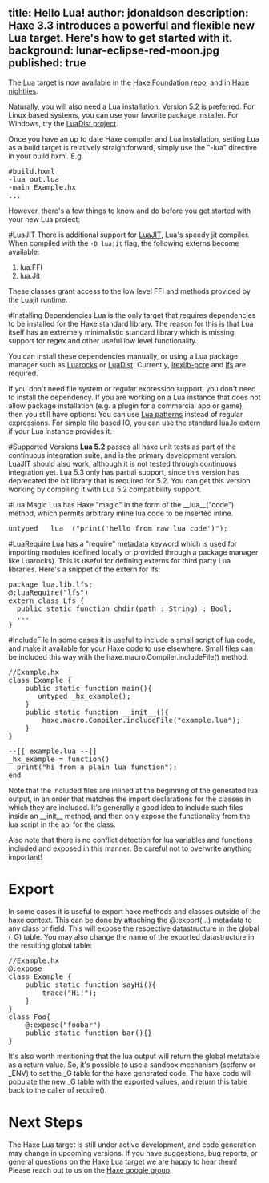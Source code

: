 title: Hello Lua!
author: jdonaldson
description: Haxe 3.3 introduces a powerful and flexible new Lua target.  Here's how to get started with it.
background: lunar-eclipse-red-moon.jpg
published: true
---

The [Lua](https://www.lua.org/) target is now available in the [Haxe Foundation repo](https://github.com/HaxeFoundation), and in [Haxe nightlies](http://hxbuilds.s3-website-us-east-1.amazonaws.com/builds/haxe/index.html).

Naturally, you will also need a Lua installation.  Version 5.2 is preferred.  For Linux based systems, you can use your favorite package installer.  For Windows, try the [LuaDist project](http://luadist.org/).

Once you have an up to date Haxe compiler and Lua installation, setting Lua as a build target is relatively straightforward, simply use the "-lua" directive in your build hxml.  E.g.

<pre>
#build.hxml
-lua out.lua
-main Example.hx
...
</pre>

However, there's a few things to know and do before you get started with your new Lua project:

#LuaJIT
There is additional support for [LuaJIT](http://luajit.org/), Lua's speedy jit compiler.  When compiled with the <code>-D luajit</code> flag, the following externs become available:

1. lua.FFI
2. lua.Jit

These classes grant access to the low level FFI and methods provided by the Luajit runtime.

#Installing Dependencies
Lua is the only target that requires dependencies to be installed for the Haxe standard library.  The reason for this is that Lua itself has an extremely minimalistic standard library which is missing support for regex and other useful low level functionality.

You can install these dependencies manually, or using a Lua package manager such as [Luarocks](https://luarocks.org/) or [LuaDist](http://luadist.org/).  Currently,  [lrexlib-pcre](https://luarocks.org/modules/rrt/lrexlib-pcre) and [lfs](https://keplerproject.github.io/luafilesystem/manual.html) are required.  

If you don't need file system or regular expression support, you don't need to install the dependency.  If you are working on a Lua instance that does not allow package installation (e.g. a plugin for a commercial app or game), then you still have options:  You can use [Lua patterns](http://lua-users.org/wiki/PatternsTutorial) instead of regular expressions.  For simple file based IO, you can use the standard lua.Io extern if your Lua instance provides it.

#Supported Versions
<b>Lua 5.2</b> passes all haxe unit tests as part of the continuous integration suite, and is the primary development version.  LuaJIT should also work, although it is not tested through continuous integration yet.  Lua 5.3 only has partial support, since this version has deprecated the bit library that is required for 5.2.  You can get this version working by compiling it with Lua 5.2 compatibility support.  

#Lua Magic
Lua has Haxe "magic" in the form of the  \_\_lua\_\_("code") method, which permits arbitrary inline lua code to be inserted inline.

<pre>
untyped __lua__("print('hello from raw lua code')");
</pre>
 
#LuaRequire
Lua has a "require" metadata keyword which is used for importing modules (defined locally or provided through a package manager like Luarocks).  This is useful for defining externs for third party Lua libraries.  Here's a snippet of the extern for lfs:

<pre>
package lua.lib.lfs;
@:luaRequire("lfs")
extern class Lfs {
  public static function chdir(path : String) : Bool;
  ...
}
</pre>

#IncludeFile
In some cases it is useful to include a small script of lua code, and make it available for your Haxe code to use elsewhere.  Small files can be included this way with the haxe.macro.Compiler.includeFile() method.  

<pre>
//Example.hx
class Example {
    public static function main(){
       untyped _hx_example();
    }
    public static function __init__(){
        haxe.macro.Compiler.includeFile("example.lua");
    }
}
</pre>

<pre>
--[[ example.lua --]]
_hx_example = function()
  print("hi from a plain lua function");
end
</pre>

Note that the included files are inlined at the beginning of the generated lua output, in an order that matches the import declarations for the classes in which they are included.  It's generally a good idea to include such files inside an &#95;&#95;init&#95;&#95; method, and then only expose the functionality from the lua script in the api for the class.

Also note that there is no conflict detection for lua variables and functions included and exposed in this manner.  Be careful not to overwrite anything important!

# Export

In some cases it is useful to export haxe methods and classes outside of the haxe context.  This can be done by attaching the @:export(...) metadata to any class or field.  This will expose the respective datastructure in the global (_G) table.  You may also change the name of the exported datastructure in the resulting global table:

<pre>
//Example.hx
@:expose
class Example {
    public static function sayHi(){
        trace("Hi!");
    }
}
class Foo{
    @:expose("foobar")
    public static function bar(){}
}
</pre>

It's also worth mentioning that the lua output will return the global metatable as a return value.  So, it's possible to use a sandbox mechanism (setfenv or _ENV) to set the _G table for the haxe generated code.  The haxe code will populate the new _G table with the exported values, and return this table back to the caller of require().

# Next Steps
The Haxe Lua target is still under active development, and code generation may change in upcoming versions.  If you have suggestions, bug reports, or general questions on the Haxe Lua target we are happy to hear them!  Please reach out to us on the [Haxe google group](https://groups.google.com/forum/#!forum/haxelang).
